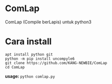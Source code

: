 # ComLap
ComLap (Compile berLapis) untuk python3

# Cara install
```
apt install python git
python -m pip install uncompyle6
git clone https://github.com/KANG-NEWBIE/ComLap
cd ComLap
```
<b>usage: </b>```python comlap.py```
